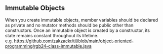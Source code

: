 ## Immutable Objects
When you create immutable objects, member variables should be declared as private and no mutator methods should be public other than constructors. Once an immutable object is created by a constructor, its state remains constant throughout its lifetime.  
e.g. https://github.com/zakzackr/til/blob/main/object-oriented-programming/rgb24-class-immutable.java
